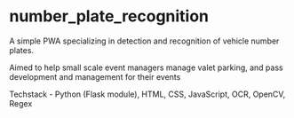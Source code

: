 # number_plate_recognition

A simple PWA specializing in detection and recognition of vehicle number plates.

Aimed to help small scale event managers manage valet parking, and pass development and management for their events

Techstack - Python (Flask module), HTML, CSS, JavaScript, OCR, OpenCV, Regex
